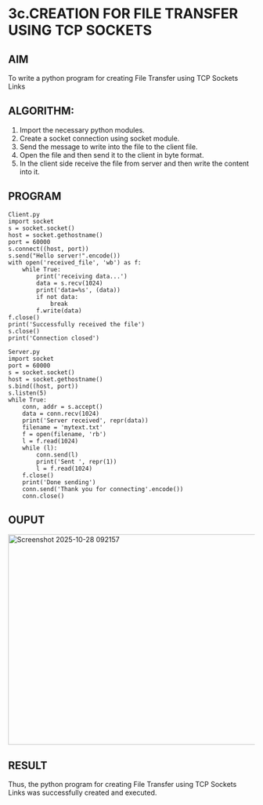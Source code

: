# 3c.CREATION FOR FILE TRANSFER USING TCP SOCKETS
## AIM
To write a python program for creating File Transfer using TCP Sockets Links
## ALGORITHM:
1. Import the necessary python modules.
2. Create a socket connection using socket module.
3. Send the message to write into the file to the client file.
4. Open the file and then send it to the client in byte format.
5. In the client side receive the file from server and then write the content into it.
## PROGRAM
```
Client.py
import socket
s = socket.socket()
host = socket.gethostname()
port = 60000
s.connect((host, port))
s.send("Hello server!".encode())
with open('received_file', 'wb') as f:
    while True:
        print('receiving data...')
        data = s.recv(1024)
        print('data=%s', (data))
        if not data:
            break
        f.write(data)
f.close()
print('Successfully received the file')
s.close()
print('Connection closed') 

Server.py
import socket
port = 60000
s = socket.socket()
host = socket.gethostname()
s.bind((host, port))
s.listen(5)
while True:
    conn, addr = s.accept()
    data = conn.recv(1024)
    print('Server received', repr(data))
    filename = 'mytext.txt'
    f = open(filename, 'rb')
    l = f.read(1024)
    while (l):
        conn.send(l)
        print('Sent ', repr(1))
        l = f.read(1024)
    f.close()
    print('Done sending')
    conn.send('Thank you for connecting'.encode())
    conn.close()

```
## OUPUT

<img width="1557" height="429" alt="Screenshot 2025-10-28 092157" src="https://github.com/user-attachments/assets/c31d4869-6b52-4bc4-8375-9256216d2bfb" />

## RESULT
Thus, the python program for creating File Transfer using TCP Sockets Links was 
successfully created and executed.
